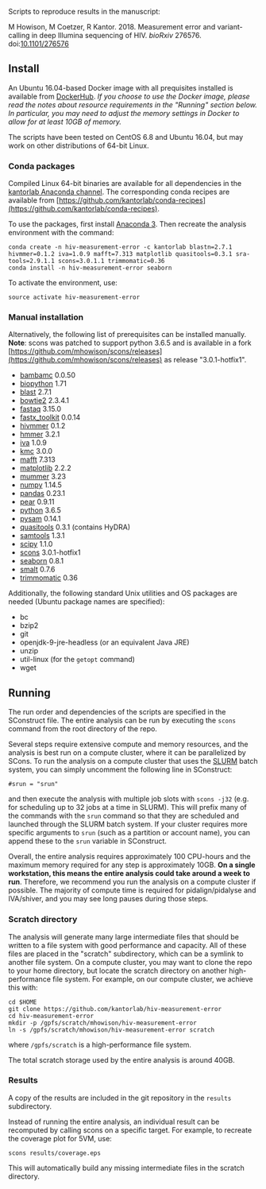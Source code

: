 Scripts to reproduce results in the manuscript:

M Howison, M Coetzer, R Kantor. 2018. Measurement error and variant-calling in
deep Illumina sequencing of HIV.  *bioRxiv* 276576.
doi:[10.1101/276576](https://doi.org/10.1101/276576)

## Install

An Ubuntu 16.04-based Docker image with all prequisites installed is available
from [DockerHub](https://hub.docker.com/r/kantorlab/hiv-measurement-error). *If
you choose to use the Docker image, please read the notes about resource
requirements in the "Running" section below. In particular, you may need to
adjust the memory settings in Docker to allow for at least
10GB of memory.*

The scripts have been tested on CentOS 6.8 and Ubuntu 16.04, but may work on
other distributions of 64-bit Linux.

### Conda packages

Compiled Linux 64-bit binaries are available for all dependencies in the
[kantorlab Anaconda channel](https://anaconda.org/kantorlab). The corresponding
conda recipes are available from
[https://github.com/kantorlab/conda-recipes](https://github.com/kantorlab/conda-recipes).

To use the packages, first install [Anaconda 3](https://repo.anaconda.com/archive/Anaconda3-5.2.0-Linux-x86_64.sh).
Then recreate the analysis environment with the command:

    conda create -n hiv-measurement-error -c kantorlab blastn=2.7.1 hivmmer=0.1.2 iva=1.0.9 mafft=7.313 matplotlib quasitools=0.3.1 sra-tools=2.9.1.1 scons=3.0.1.1 trimmomatic=0.36
    conda install -n hiv-measurement-error seaborn

To activate the environment, use:

    source activate hiv-measurement-error

### Manual installation

Alternatively, the following list of prerequisites can be installed manually.
**Note**: scons was patched to support python 3.6.5 and is available in a fork
[https://github.com/mhowison/scons/releases](https://github.com/mhowison/scons/releases)
as release "3.0.1-hotfix1".

* [bambamc](https://github.com/gt1/bambamc) 0.0.50
* [biopython](https://biopython.org/) 1.71
* [blast](http://blast.ncbi.nlm.nih.gov/Blast.cgi?PAGE_TYPE=BlastDocs) 2.7.1
* [bowtie2](http://bowtie-bio.sourceforge.net/bowtie2/index.shtml) 2.3.4.1
* [fastaq](https://github.com/sanger-pathogens/Fastaq) 3.15.0
* [fastx_toolkit](https://github.com/agordon/fastx_toolkit) 0.0.14
* [hivmmer](https://github.com/kantorlab/hivmmer) 0.1.2
* [hmmer](http://hmmer.org/) 3.2.1
* [iva](https://github.com/sanger-pathogens/iva) 1.0.9
* [kmc](https://github.com/refresh-bio/KMC) 3.0.0
* [mafft](http://mafft.cbrc.jp/alignment/software/) 7.313
* [matplotlib](https://matplotlib.org/) 2.2.2
* [mummer](http://mummer.sourceforge.net) 3.23
* [numpy](http://www.numpy.org/) 1.14.5
* [pandas](https://pandas.pydata.org/) 0.23.1
* [pear](http://www.exelixis-lab.org/web/software/pear) 0.9.11
* [python](https://www.python.org) 3.6.5
* [pysam](https://github.com/pysam-developers/pysam) 0.14.1
* [quasitools](https://github.com/phac-nml/quasitools) 0.3.1 (contains HyDRA)
* [samtools](https://github.com/samtools/samtools) 1.3.1
* [scipy](https://www.scipy.org/) 1.1.0
* [scons](https://github.com/mhowison/scons/releases) 3.0.1-hotfix1
* [seaborn](https://seaborn.pydata.org) 0.8.1
* [smalt](http://www.sanger.ac.uk/science/tools/smalt-0) 0.7.6
* [trimmomatic](http://www.usadellab.org/cms/?page=trimmomatic) 0.36

Additionally, the following standard Unix utilities and OS packages are needed
(Ubuntu package names are specified):
* bc
* bzip2
* git
* openjdk-9-jre-headless (or an equivalent Java JRE)
* unzip
* util-linux (for the `getopt` command)
* wget

## Running

The run order and dependencies of the scripts are specified in the SConstruct
file.  The entire analysis can be run by executing the `scons` command from the
root directory of the repo.

Several steps require extensive compute and memory resources, and the analysis is best
run on a compute cluster, where it can be parallelized by SCons. To run the analysis
on a compute cluster that uses the [SLURM](https://slurm.schedmd.com/) batch
system, you can simply uncomment the following line in SConstruct:

    #srun = "srun"

and then execute the analysis with multiple job slots with `scons -j32` (e.g. for
scheduling up to 32 jobs at a time in SLURM).  This will prefix many of the
commands with the `srun` command so that they are scheduled and launched
through the SLURM batch system.  If your cluster requires more specific
arguments to `srun` (such as a partition or account name), you can append these
to the `srun` variable in SConstruct.

Overall, the entire analysis requires approximately 100 CPU-hours and the
maximum memory required for any step is approximately 10GB. **On a single
workstation, this means the entire analysis could take around a week to run**.
Therefore, we recommend you run the analysis on a compute cluster if possible.
The majority of compute time is required for pidalign/pidalyse and IVA/shiver,
and you may see long pauses during those steps.

### Scratch directory

The analysis will generate many large intermediate files that should be written
to a file system with good performance and capacity. All of these files are
placed in the "scratch" subdirectory, which can be a symlink to another file system.
On a compute cluster, you may want to clone the repo to your home directory,
but locate the scratch directory on another high-performance file system. For
example, on our compute cluster, we achieve this with:

    cd $HOME
    git clone https://github.com/kantorlab/hiv-measurement-error
    cd hiv-measurement-error
    mkdir -p /gpfs/scratch/mhowison/hiv-measurement-error
    ln -s /gpfs/scratch/mhowison/hiv-measurement-error scratch

where `/gpfs/scratch` is a high-performance file system.

The total scratch storage used by the entire analysis is around 40GB.

### Results

A copy of the results are included in the git repository in the `results`
subdirectory.

Instead of running the entire analysis, an individual result can be recomputed
by calling scons on a specific target.  For example, to recreate the coverage
plot for 5VM, use:

    scons results/coverage.eps

This will automatically build any missing intermediate files in the scratch
directory.

